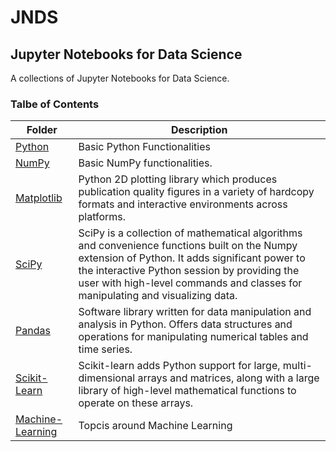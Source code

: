 # JNDS
## Jupyter Notebooks for Data Science
A collections of Jupyter Notebooks for Data Science.

### Talbe of Contents ###
|Folder|Description|
|--------------|-----------------------------------|
|[Python](./python)|Basic Python Functionalities|
|[NumPy](./numpy)|Basic NumPy functionalities.|
|[Matplotlib](./matplotlib)|Python 2D plotting library which produces publication quality figures in a variety of hardcopy formats and interactive environments across platforms.|
|[SciPy](./scipy)|SciPy is a collection of mathematical algorithms and convenience functions built on the Numpy extension of Python. It adds significant power to the interactive Python session by providing the user with high-level commands and classes for manipulating and visualizing data.|
|[Pandas](./pandas)|Software library written for data manipulation and analysis in Python. Offers data structures and operations for manipulating numerical tables and time series.|
|[Scikit-Learn](./scikit-learn)|Scikit-learn adds Python support for large, multi-dimensional arrays and matrices, along with a large library of high-level mathematical functions to operate on these arrays.|
|[Machine-Learning](./ml)|Topcis around Machine Learning|
